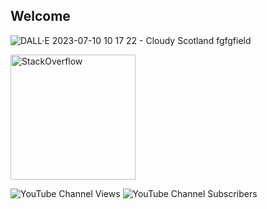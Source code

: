 ## Welcome

![DALL·E 2023-07-10 10 17 22 - Cloudy Scotland fgfgfield](https://github.com/Skorpinakos/Skorpinakos/assets/82767099/1e5b1af4-3315-4b88-a20b-d87a52affe26)



<a href="https://stackoverflow.com/users/11184186/ioannis-tsampras" target="_blank">
<img alt="StackOverflow"
src="https://stackoverflow-badge.vercel.app/?userID=11184186" style="width:200px;" />
</a>

![YouTube Channel Views](https://img.shields.io/youtube/channel/views/UCpW5v4UH5RGYkC82Kr0hBGg)  ![YouTube Channel Subscribers](https://img.shields.io/youtube/channel/subscribers/UCpW5v4UH5RGYkC82Kr0hBGg)


